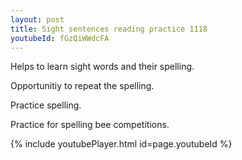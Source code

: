 ```yaml
---
layout: post
title: Sight sentences reading practice 1118
youtubeId: fGzQiWWdcFA
---
```

 
 
Helps to learn sight words and their spelling.

Opportunitiy to repeat the spelling. 

Practice spelling. 
 
Practice for spelling bee competitions. 
 
{% include youtubePlayer.html id=page.youtubeId %}
 
 
